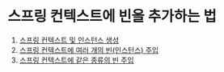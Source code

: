 # 스프링 컨텍스트에 빈을 추가하는 법

1. [스프링 컨텍스트 및 인스턴스 생성](https://github.com/syeongk/Spring/tree/main/ch2-ex1/src/main/java/org/spring)
2. [스프링 컨텍스트에 여러 개의 빈(인스턴스) 주입](https://github.com/syeongk/Spring/tree/main/ch2-ex1/src/main/java/org/spring)
3. [스프링 컨텍스트에 같은 종류의 빈 주입](https://github.com/syeongk/Spring/tree/main/ch2-ex2/src/main/java/org/spring)
